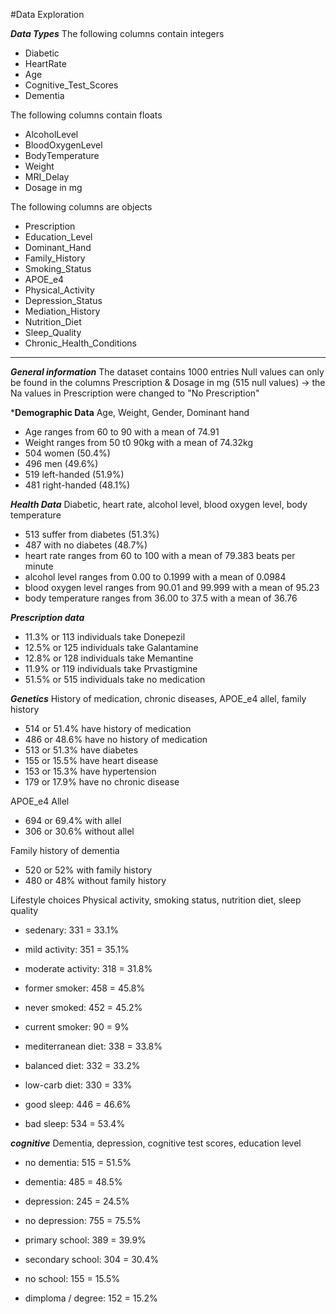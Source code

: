 #Data Exploration

***Data Types***
The following columns contain integers 
- Diabetic
- HeartRate
- Age
- Cognitive_Test_Scores
- Dementia

The following columns contain floats 
- AlcoholLevel
- BloodOxygenLevel
- BodyTemperature
- Weight
- MRI_Delay
- Dosage in mg

The following columns are objects 
- Prescription
- Education_Level
- Dominant_Hand
- Family_History
- Smoking_Status
- APOE_e4
- Physical_Activity
- Depression_Status
- Mediation_History
- Nutrition_Diet
- Sleep_Quality
- Chronic_Health_Conditions
--- 
***General information*** 
The dataset contains 1000 entries 
Null values can only be found in the columns Prescription & Dosage in mg (515 null values) -> the Na values in Prescription were changed to "No Prescription" 

***Demographic Data** 
Age, Weight, Gender, Dominant hand 
- Age ranges from 60 to 90 with a mean of 74.91
- Weight ranges from 50 t0 90kg with a mean of 74.32kg
- 504 women (50.4%)
- 496 men (49.6%)
- 519 left-handed (51.9%)
- 481 right-handed (48.1%)

***Health Data***
Diabetic, heart rate, alcohol level, blood oxygen level, body temperature 
- 513 suffer from diabetes (51.3%)
- 487 with no diabetes (48.7%)
- heart rate ranges from 60 to 100 with a mean of 79.383 beats per minute
- alcohol level ranges from 0.00 to 0.1999 with a mean of 0.0984
- blood oxygen level ranges from 90.01 and 99.999 with a mean of 95.23
- body temperature ranges from 36.00 to 37.5 with a mean of 36.76

***Prescription data***
- 11.3% or 113 individuals take Donepezil
- 12.5% or 125 individuals take Galantamine
- 12.8% or 128 individuals take Memantine
- 11.9% or 119 individuals take Prvastigmine
- 51.5% or 515 individuals take no medication

***Genetics***
History of medication, chronic diseases, APOE_e4 allel, family history 
- 514 or 51.4% have history of medication
- 486 or 48.6% have no history of medication
- 513 or 51.3% have diabetes
- 155 or 15.5% have heart disease
- 153 or 15.3% have hypertension
- 179 or 17.9% have no chronic disease

APOE_e4 Allel 
- 694 or 69.4% with allel
- 306 or 30.6% without allel

Family history of dementia 
- 520 or 52% with family history
- 480 or 48% without family history

Lifestyle choices 
Physical activity, smoking status, nutrition diet, sleep quality 
- sedenary: 331 = 33.1%
- mild activity: 351 = 35.1%
- moderate activity: 318 = 31.8%

- former smoker: 458 = 45.8% 
- never smoked: 452 = 45.2%
- current smoker: 90 = 9%

- mediterranean diet: 338 = 33.8% 
- balanced diet: 332 = 33.2% 
- low-carb diet: 330 = 33%

- good sleep: 446 = 46.6% 
- bad sleep: 534 = 53.4%

***cognitive*** 
Dementia, depression, cognitive test scores, education level 
- no dementia: 515 = 51.5% 
- dementia: 485 = 48.5% 

- depression: 245 = 24.5% 
- no depression: 755 = 75.5% 

- primary school: 389 = 39.9% 
- secondary school: 304 = 30.4% 
- no school: 155 = 15.5% 
- dimploma / degree: 152 = 15.2% 
